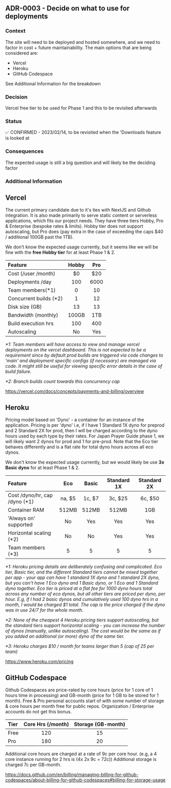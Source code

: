 ## ADR-0003 - Decide on what to use for deployments

### Context

The site will need to be deployed and hosted somewhere, and we need to factor in cost + future maintainability.
The main options that are being considered are:
- Vercel 
- Heroku 
- GitHub Codespace

See Additional Information for the breakdown

### Decision

Vercel free tier to be used for Phase 1 and this to be revisited afterwards

### Status

✅ CONFIRMED - 2023/02/14, to be revisited when the 'Downloads feature is looked at

### Consequences

The expected usage is still a big question and will likely be the deciding factor

### Additional Information

## Vercel
The current primary candidate due to it's ties with NextJS and Github integration. It is also made primarily to serve static content or serverless applications, which fits our project needs. They have three tiers Hobby, Pro & Enterprise (bespoke rates & limits). Hobby tier does not support autoscaling, but Pro does (pay extra in the case of exceeding the caps $40 / additional 100GB past the 1TB).

We don't know the expected usage currently, but it seems like we will be fine with the **free Hobby tier** for at least Phase 1 & 2.

| Feature                | Hobby | Pro  |
| :--------------------- | :---: | :--: |
| Cost (/user /month)    | $0    | $20  |
| Deployments /day       | 100   | 6000 |
| Team members(*1)       | 0     | 10   |
| Concurrent builds (*2) | 1     | 12   |
| Disk size (GB)         | 13    | 13   |
| Bandwidth (monthly)    | 100GB | 1TB  |
| Build execution hrs    | 100   | 400  |
| Autoscaling            | No    | Yes  |

_*1: Team members will have access to view and manage vercel deployments on the vercel dashboard. This is not expected to be a requirement since by default prod builds are triggered via code changes to 'main' and deployment specific configs (if necessary) are managed via code. It might still be useful for viewing specific error details in the case of build failure._

_*2: Branch builds count towards this concurrency cap_

https://vercel.com/docs/concepts/payments-and-billing/overview

## Heroku
Pricing model based on 'Dyno' - a container for an instance of the application. Pricing is per 'dyno' i.e, if I have 1 Standard 1X dyno for preprod and 2 Standard 2X for prod, then I will be charged according to the dyno hours used by each type by their rates. For Japan Prayer Guide phase 1, we will likely want 2 dynos for prod and 1 for pre-prod. Note that the Eco tier behaves differently and is a flat rate for total dyno hours across all eco dynos.

We don't know the expected usage currently, but we would likely be use **3x Basic dyno** for at least Phase 1 & 2.

| Feature                       | Eco    | Basic  | Standard 1X | Standard 2X |
| :---------------------------- | :----: | :----: | :---------: | :---------: |
| Cost /dyno/hr, cap /dyno (*1) | na, $5 | 1c, $7 | 3c, $25     | 6c, $50     |
| Container RAM                 | 512MB  | 512MB  | 512MB       | 1GB         |
| 'Always on' supported         | No     | Yes    | Yes         | Yes         |
| Horizontal scaling (*2)       | No     | No     | Yes         | Yes         |
| Team members (*3)             | 5      | 5      | 5           | 5           |

_*1: Heroku pricing details are deliberately confusing and complicated. Eco tier, Basic tier, and the different Standard tiers cannot be mixed together per app - your app can have 1 standard 1X dyno and 1 standard 2X dyno, but you can't have 1 Eco dyno and 1 Basic dyno, or 1 Eco and 1 Standard dyno together. Eco tier is priced at a flat fee for 1000 dyno hours total across any number of eco dynos, but all other tiers are priced per dyno, per hour. E.g, if I had 2 basic dynos and cumulatively used 100 dyno hrs in a month, I would be charged $1 total. The cap is the price charged if the dyno was in use 24/7 for the whole month._

_*2: None of the cheapest 4 Heroku pricing tiers support autoscaling, but the standard tiers support horizontal scaling - you can increase the number of dynos (manually, unlike autoscaling). The cost would be the same as if you added an additional (or more) dyno of the same tier._

_*3: Heroku charges $10 / month for teams larger than 5 (cap of 25 per team)_

https://www.heroku.com/pricing

## GitHub Codespace
Github Codespaces are price-rated by core hours (price for 1 core of 1 hours time in processing) and GB-month (price for 1 GB to be stored for 1 month). Free & Pro personal accounts start of with some number of storage & core hours per month free for public repos. Organization / Enterprise accounts do not get this bonus.

| Tier | Core Hrs (/month) | Storage (GB-month) |
| :--- | :---------------: | :----------------: |
| Free | 120               | 15                 |
| Pro  | 180               | 20                 |

Additional core hours are charged at a rate of 9c per core hour. (e.g, a 4 core instance running for 2 hrs is (4x 2x 9c = 72c))
Additional storage is charged 7c per GB-month. 

https://docs.github.com/en/billing/managing-billing-for-github-codespaces/about-billing-for-github-codespaces#billing-for-storage-usage
